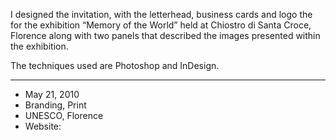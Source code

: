 I designed the invitation, with the letterhead, business cards and logo the for the exhibition “Memory of the World” held at Chiostro di Santa Croce, Florence along with two panels that described the images presented within the exhibition. 

The techniques used are Photoshop and InDesign.

---

- May 21, 2010
- Branding, Print
- UNESCO, Florence
- Website: 